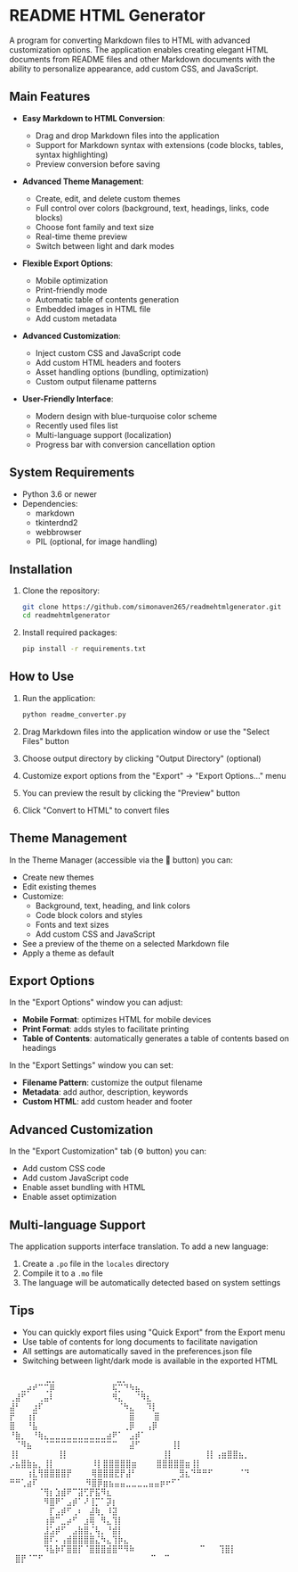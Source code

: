 # README HTML Generator

A program for converting Markdown files to HTML with advanced customization options. The application enables creating elegant HTML documents from README files and other Markdown documents with the ability to personalize appearance, add custom CSS, and JavaScript.

## Main Features

- **Easy Markdown to HTML Conversion**:
  - Drag and drop Markdown files into the application
  - Support for Markdown syntax with extensions (code blocks, tables, syntax highlighting)
  - Preview conversion before saving

- **Advanced Theme Management**:
  - Create, edit, and delete custom themes
  - Full control over colors (background, text, headings, links, code blocks)
  - Choose font family and text size
  - Real-time theme preview
  - Switch between light and dark modes

- **Flexible Export Options**:
  - Mobile optimization
  - Print-friendly mode
  - Automatic table of contents generation
  - Embedded images in HTML file
  - Add custom metadata

- **Advanced Customization**:
  - Inject custom CSS and JavaScript code
  - Add custom HTML headers and footers
  - Asset handling options (bundling, optimization)
  - Custom output filename patterns

- **User-Friendly Interface**:
  - Modern design with blue-turquoise color scheme
  - Recently used files list
  - Multi-language support (localization)
  - Progress bar with conversion cancellation option

## System Requirements

- Python 3.6 or newer
- Dependencies:
  - markdown
  - tkinterdnd2
  - webbrowser
  - PIL (optional, for image handling)

## Installation

1. Clone the repository:
   ```sh
   git clone https://github.com/simonaven265/readmehtmlgenerator.git
   cd readmehtmlgenerator
   ```

2. Install required packages:
   ```sh
   pip install -r requirements.txt
   ```

## How to Use

1. Run the application:
   ```sh
   python readme_converter.py
   ```

2. Drag Markdown files into the application window or use the "Select Files" button

3. Choose output directory by clicking "Output Directory" (optional)

4. Customize export options from the "Export" → "Export Options..." menu

5. You can preview the result by clicking the "Preview" button

6. Click "Convert to HTML" to convert files

## Theme Management

In the Theme Manager (accessible via the 🎨 button) you can:

- Create new themes
- Edit existing themes
- Customize:
  - Background, text, heading, and link colors
  - Code block colors and styles
  - Fonts and text sizes
  - Add custom CSS and JavaScript
- See a preview of the theme on a selected Markdown file
- Apply a theme as default

## Export Options

In the "Export Options" window you can adjust:

- **Mobile Format**: optimizes HTML for mobile devices
- **Print Format**: adds styles to facilitate printing
- **Table of Contents**: automatically generates a table of contents based on headings

In the "Export Settings" window you can set:

- **Filename Pattern**: customize the output filename
- **Metadata**: add author, description, keywords
- **Custom HTML**: add custom header and footer

## Advanced Customization

In the "Export Customization" tab (⚙️ button) you can:

- Add custom CSS code
- Add custom JavaScript code
- Enable asset bundling with HTML
- Enable asset optimization

## Multi-language Support

The application supports interface translation. To add a new language:

1. Create a `.po` file in the `locales` directory
2. Compile it to a `.mo` file
3. The language will be automatically detected based on system settings

## Tips

- You can quickly export files using "Quick Export" from the Export menu
- Use table of contents for long documents to facilitate navigation
- All settings are automatically saved in the preferences.json file
- Switching between light/dark mode is available in the exported HTML

⠀⠀⠀⠀⠀ ⠀⣀⡀⠀⠀⠀⠀⠀⠀⠀⠀⠀   ⠀⣀⡀⠀⠀⠀⠀⠀⠀
⠀⠀⣀⡴⠞⠉⢉⡿⠀⠀⠀⠀⠀⠀⠀⠀⠀⠀⢯⡉⠙⠳⣦⡀⠀⠀
⢀⣼⠋⠀⠀⢀⣤⠇⠀⠀⠀⠀⠀⠀⠀⠀⠀⠀⠻⣄⠀⠀⠈⠻⣆⠀
⣼⠃⠀⠀⣰⠏⠀⠀⠀⠀⠀⠀⠀⠀⠀⠀⠀⠀⠀⠈⠳⣄⠀⠀⠹⡇
⡟⠀⠀⢰⡏⠀⠀⠀⠀⠀⠀⠀⠀⠀⠀⠀⠀⠀⠀⠀⠀⣿⠀⠀ ⠀⣿
⣿⠀⠀⠘⣧⠀⠀⠀⠀⠀⠀⠀⠀⠀⠀⠀⠀⠀⠀⠀⢀⡿⠀⠀⢠⡿
⠘⣷⡀⠀⠘⢷⣄⣀⣀⣀⣀⣀⣀⣀⣀⣀⣀⣴⠟⠁⠀⣠⡾⠁
⠀⠈⠻⣦⠀⠀⠈⠉⠉⠉⠉⠉⠉⠉⠉⠉⠉⠉⠉⠀⠀⣼⠋⠀⠀
⠀⠀⠀⢸⡇⠀⠀⠀⠀⠀⠀⠀⠀⠀⠀⠀⠀⠀⠀⠀⠀    ⢸⡇⠀⠀⠀
⠀⠀⠀⢸⡇⠀⠀⠀⠀⠀⠀⠀⠀⠀⠀⠀⠀⠀⠀⠀⠀    ⢸⡇⠀⠀
⠀⠀⠀⢸⡇⢠⣶⣿⣿⣦⡀⠀⠀⠀  ⡠⣦⣿⣷⣦⡀⢸⡇⠀⠀⠀
⠀⠀⠀⠸⡇⣿⣿⣿⣿⣿⣶⠀⠀⠀  ⣿⣿⣿⣿⣿⣶⢸⡇⠀⠀⠀
⠀⠀⠀⢰⣇⢻⣿⣿⣿⣿⡟⠀⠀⠀  ⢿⣿⣿⣿⣟⡟⣼⠃⠀⠀⠀
⠀⠀⠀⠀⣻⣆⠙⠛⠛⠋⠀⠀⠀⠀  ⠈⠙ ⠛⠛⢁⣴⠏⠀⠀⠀⠀
⠀⠀⠀⠀⠻⣿⡿⣶⣦⣤⣤⣀⣀⣀⣀⣤⣤⡶⠖⠋⠁⠀⠀⠀⠀⠀
⠀⠀⠀⠀⠀⠈⢻⡆⣱⣾⠟⠉⣽⢋⡟⣯⠻⣆⠀⠀⠀⠀⠀⠀⠀⠀
⠀⠀⠀⠀⠀⠀⠻⣿⠟⠁⣠⡾⠁⠜⢸⡉⠁⡽⡆⠀⠀⠀⠀⠀⠀⠀
⠀⠀⠀⠀⠀⠀⠀⡏⣠⡾⠋⢀⠆⠀⣼⢷⡀⠸⣽⠀⠀⠀⠀⠀⠀⠀
⠀⠀⠀⠀⠀⠀⢰⡿⠉⣀⡴⠋⠀⣰⢿⠀⠻⣄⢹⡇⠀⠀⠀⠀⠀⠀
⠀⠀⠀⠀⠀⠀⣸⣡⡾⠋⠀⣠⣷⣿⡈⢧⡀⠘⣾⡇⠀⠀⠀⠀⠀⠀
⠀⠀⠀⠀⠀⠀⣿⠏⠄⢠⣾⣿⣿⣿⣿⣌⠳⣄⢹⡷⣄⠀⠀⠀⠀⠀
⠀⠀⠀⠀⠀⠀⠹⣧⡷⠏⣿⣿⡏⠈⣿⣿⣿⣾⣿⠛⠻⠷⠀⠀⠀⠀
⠀⠀⠀⠀⠀⠀⠀⠉⠀ ⠀⢹⣿⡇ ⠀⣿⡟⠈⠉⠋⠀⠀⠀⠀⠀⠀⠀
⠀⠀⠀⠀⠀⠀⠀⠀⠀⠀⠀  ⠉⠀     ⠉